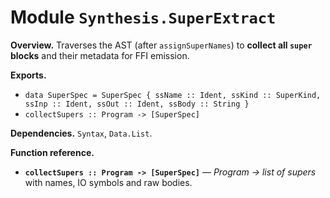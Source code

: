 # Module `Synthesis.SuperExtract`

**Overview.** Traverses the AST (after `assignSuperNames`) to **collect all `super` blocks** and their metadata for FFI emission.

**Exports.**
- `data SuperSpec = SuperSpec { ssName :: Ident, ssKind :: SuperKind, ssInp :: Ident, ssOut :: Ident, ssBody :: String }`
- `collectSupers :: Program -> [SuperSpec]`

**Dependencies.** `Syntax`, `Data.List`.

**Function reference.**
- **`collectSupers :: Program -> [SuperSpec]`** — *Program → list of supers* with names, IO symbols and raw bodies.
